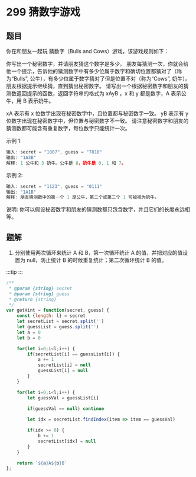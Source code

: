 # 299 猜数字游戏

## 题目
你在和朋友一起玩 猜数字（Bulls and Cows）游戏，该游戏规则如下：

你写出一个秘密数字，并请朋友猜这个数字是多少。
朋友每猜测一次，你就会给他一个提示，告诉他的猜测数字中有多少位属于数字和确切位置都猜对了（称为“Bulls”, 公牛），有多少位属于数字猜对了但是位置不对（称为“Cows”, 奶牛）。
朋友根据提示继续猜，直到猜出秘密数字。
请写出一个根据秘密数字和朋友的猜测数返回提示的函数，返回字符串的格式为 xAyB ，x 和 y 都是数字，A 表示公牛，用 B 表示奶牛。

xA 表示有 x 位数字出现在秘密数字中，且位置都与秘密数字一致。
yB 表示有 y 位数字出现在秘密数字中，但位置与秘密数字不一致。
请注意秘密数字和朋友的猜测数都可能含有重复数字，每位数字只能统计一次。

 

示例 1:
```js
输入: secret = "1807", guess = "7810"
输出: "1A3B"
解释: 1 公牛和 3 奶牛。公牛是 8，奶牛是 0, 1 和 7。
```
示例 2:
```js
输入: secret = "1123", guess = "0111"
输出: "1A1B"
解释: 朋友猜测数中的第一个 1 是公牛，第二个或第三个 1 可被视为奶牛。
```
 

说明: 你可以假设秘密数字和朋友的猜测数都只包含数字，并且它们的长度永远相等。

## 题解

1. 分别使用两次循环来统计 A 和 B，第一次循环统计 A 的值，并把对应的值设置为 null，防止统计 B 的时候重复统计；第二次循环统计 B 的值。

:::tip
<runtime :list="[160, 5.28, 39.7, 26.16]" />
:::

```js
/**
 * @param {string} secret
 * @param {string} guess
 * @return {string}
 */
var getHint = function(secret, guess) {
    const {length: l} = secret
    let secretList = secret.split('')
    let guessList = guess.split('')
    let a = 0
    let b = 0

    for(let i=0;i<l;i++) {
        if(secretList[i] == guessList[i]) {
            a += 1
            secretList[i] = null
            guessList[i] = null
        } 
    }

    for(let i=0;i<l;i++) {
        let guessVal = guessList[i]

        if(guessVal == null) continue
        
        let idx = secretList.findIndex(item => item == guessVal)

        if(idx >= 0) {
            b += 1
            secretList[idx] = null
        }  
    }

    return `${a}A${b}B`
};
```

<situation>
    <template v-slot:time>
        `O(n^2)`，分别使用两个 for循环。其中第二个 for循环 使用了 findIndex 方法
    </template>
    <template v-slot:space>
        `O(n)`，分别使用两个数组来储存值
    </template>
    <template v-slot:good>
        数字全部为 A，那么第二次循环的时候就会全部跳出
    </template>
    <template v-slot:bad>
        数字全部为 B，那么第二次循环都会进行计算
    </template>
</situation>